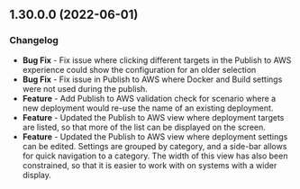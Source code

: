 ## 1.30.0.0 (2022-06-01)

### Changelog
- **Bug Fix** - Fix issue where clicking different targets in the Publish to AWS experience could show the configuration for an older selection
- **Bug Fix** - Fix issue in Publish to AWS where Docker and Build settings were not used during the publish.
- **Feature** - Add Publish to AWS validation check for scenario where a new deployment would re-use the name of an existing deployment.
- **Feature** - Updated the Publish to AWS view where deployment targets are listed, so that more of the list can be displayed on the screen.
- **Feature** - Updated the Publish to AWS view where deployment settings can be edited. Settings are grouped by category, and a side-bar allows for quick navigation to a category. The width of this view has also been constrained, so that it is easier to work with on systems with a wider display.
